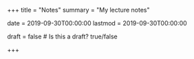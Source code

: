 +++
title = "Notes"
summary = "My lecture notes"

date = 2019-09-30T00:00:00
lastmod = 2019-09-30T00:00:00

draft = false  # Is this a draft? true/false

+++

